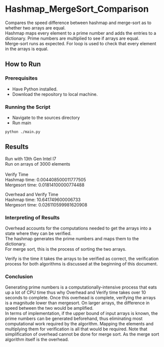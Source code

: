# Hashmap_MergeSort_Comparison
Compares the speed difference between hashmap and merge-sort as to whether two arrays are equal.  
Hashmap maps every element to a prime number and adds the entries to a dictionary. Prime numbers are multiplied to see if arrays are equal.  
Merge-sort runs as expected. For loop is used to check that every element in the arrays is equal.

## How to Run

### Prerequisites
- Have Python installed.  
- Download the repository to local machine.

### Running the Script
- Navigate to the sources directory
- Run main
```
python ./main.py
```

## Results
Run with 13th Gen Intel I7  
Run on arrays of 3000 elements    
<br />
Verify Time  
Hashmap time:  0.004408500011777505  
Mergesort time:  0.01814100000774488  

Overhead and Verify Time  
Hashmap time:  10.641749600006733  
Mergesort time:  0.026110599981620908  

### Interpreting of Results
Overhead accounts for the computations needed to get the arrays into a state where they can be verified.  
The hashmap generates the prime numbers and maps them to the dictionary.  
For merge sort, this is the process of sorting the two arrays.

Verify is the time it takes the arrays to be verified as correct, the verification process for both algorithms is discussed at the beginning of this document.  

### Conclusion
Generating prime numbers is a computationally-intensive process that eats up a lot of CPU time thus why Overhead and Verify time takes over 10 seconds to complete. Once this overhead is complete, verifying the arrays is a magnitude lower than mergesort. On larger arrays, the difference in speed between the two would be amplified.  
In terms of implementation, if the upper bound of input arrays is known, the prime numbers can be generated beforehand, thus eliminating most computational work required by the algorithm. Mapping the elements and multiplying them for verification is all that would be required. Note that simplification of overhead cannot be done for merge sort. As the merge sort algorithm itself is the overhead.
